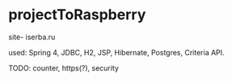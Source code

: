 # projectToRaspberry

site- iserba.ru

used: Spring 4, JDBC, H2, JSP, Hibernate, Postgres, Criteria API.

TODO: counter, https(?), security
